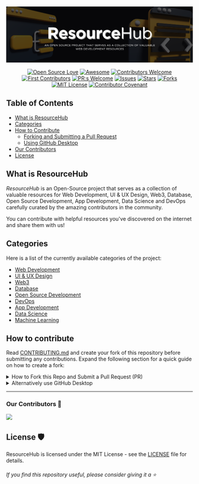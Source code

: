 


![ResourceHub Banner](images/ResourceHub-Banner.png)

<div align="center">
  
[![Open Source Love](https://firstcontributions.github.io/open-source-badges/badges/open-source-v1/open-source.svg)](https://github.com/firstcontributions/open-source-badges)
[![Awesome](https://cdn.rawgit.com/sindresorhus/awesome/d7305f38d29fed78fa85652e3a63e154dd8e8829/media/badge.svg)](https://github.com/sindresorhus/awesome)
[![Contributors Welcome](https://img.shields.io/badge/contributors-welcome-0b7cbd)](https://github.com/nikohoffren/fork-commit-merge/pulls)
[![First Contributors](https://img.shields.io/badge/first-contributors-0b7cbd)](https://github.com/nikohoffren/fork-commit-merge/pulls)
[![PR:s Welcome](https://img.shields.io/badge/PR:s-welcome-0b7cbd)](https://github.com/nikohoffren/fork-commit-merge/pulls)
[![Issues](https://img.shields.io/github/issues/jfmartinz/ResourceHub.svg?style=flat)](https://github.com/jfmartinz/ResourceHub/issues)
[![Stars](https://img.shields.io/github/stars/jfmartinz/ResourceHub.svg?style=flat)](https://github.com/jfmartinz/ResourceHub/stars)
[![Forks](https://img.shields.io/github/forks/jfmartinz/ResourceHub.svg?style=flat)](https://github.com/jfmartinz/ResourceHub/forks)
[![MIT License](https://badges.frapsoft.com/os/mit/mit.svg?v=103)](https://opensource.org/licenses/mit-license.php)
[![Contributor Covenant](https://img.shields.io/badge/Contributor%20Covenant-2.1-4baaaa.svg)](code_of_conduct.md)
</div>

## Table of Contents

- [What is ResourceHub](#what-is-resourcehub)
- [Categories](#categories)
- [How to Contribute](#how-to-contribute)
  - [Forking and Submitting a Pull Request](#forking-and-submitting-a-pull-request)
  - [Using GitHub Desktop](#using-github-desktop)
- [Our Contributors](#our-contributors)
- [License](#license)

## What is ResourceHub

_ResourceHub_ is an Open-Source project that serves as a collection of valuable resources for Web Development, UI & UX Design, Web3, Database, Open Source Development, App Development, Data Science and DevOps carefully curated by the amazing contributors in the community.

You can contribute with helpful resources you've discovered on the internet and share them with us!

## Categories

Here is a list of the currently available categories of the project:<br>
- [Web Development](https://github.com/jfmartinz/ResourceHub/tree/main/Web%20Development)
- [UI & UX Design](https://github.com/jfmartinz/ResourceHub/tree/main/UI-UX%20Design)
- [Web3](https://github.com/jfmartinz/ResourceHub/tree/main/Web3)
- [Database](https://github.com/jfmartinz/ResourceHub/tree/main/DBMS%20(Database))
- [Open Source Development](https://github.com/jfmartinz/ResourceHub/tree/main/Open%20Source%20Development)
- [DevOps](https://github.com/jfmartinz/ResourceHub/tree/main/DevOps)
- [App Development](https://github.com/jfmartinz/ResourceHub/tree/main/App%20Development)
- [Data Science](https://github.com/jfmartinz/ResourceHub/tree/main/Data%20Science)
- [Machine Learning](https://github.com/jfmartinz/ResourceHub/tree/main/Machine%20learning)


## How to contribute
Read [CONTRIBUTING.md](https://github.com/jfmartinz/ResourceHub/blob/main/CONTRIBUTING.md) and create your fork of this repository before submitting any contributions.
Expand the following section for a quick guide on how to create a fork:

<details>
  <summary>How to Fork this Repo and Submit a Pull Request (PR)</summary>

### 1. Create a Fork

Click the **Fork** button at the top right of this repository to create your copy.

### 2. Clone Your Fork

Clone the forked repository to your local machine by following these steps:

 1. Open the forked repository in your GitHub account. 
 2. Click on the **Code** button. 
 3. Select the HTTPS option in the **Local** tab.
 4. Click the **'Copy to clipboard'** icon.


Open a terminal and run the `clone` command followed by the URL you just copied.
For example:

```bash
git clone https://github.com/jfmartinz/ResourceHub.git
```

### 3. Create a branch

Go to the repository directory on your computer using the `cd` command. For example:

```bash
cd ResourceHub
```

Create a new branch and switch to it using the `git checkout` command. Give it a name that is descriptive of the changes you are introducing.

```bash
git checkout -b 'new-branch-name'
```

> Note: Replace `'new-branch-name'` with the branch name of your choice.

### 4. Make your changes

Navigate to the category where you want your resources to be added. Once you've identified the appropriate category and have your resource in mind, proceed to make the necessary changes within that specific category.

### 5. Stage and commit your changes:

- Stage your changes using the `git add .` command. 
- Commit your staged changes using the `git commit` command.
- Use a descriptive commit message that explains the purpose of your changes.
For example:

```bash
git add .
```

```bash
git commit -m "Your descriptive commit message here"
```

> Note: Replace "Your descriptive commit message here" with a concise and informative message.

### 6. Push your changes:

Pushing is how you transfer commits from your local repository to a remote one. To push use the command `git push origin` followed by your branch name.

```bash
git push origin 'your-branch-name'
```

> Note: Replace 'your-branch-name' with the name of your branch.

### 5. Submit your changes for review

If you go to your repository on GitHub, you'll see a `Compare & Pull Request` button. Click on it to submit your PR.


#### Congratulations on successfully submitting your PR to our project! 🎉

> Please consider sharing this repository with other developers to help increase its visibility and reach. 👍

</details>

<details>
  <summary>Alternatively use GitHub Desktop</summary>

### 1. Open GitHub Desktop

Launch GitHub Desktop and log in to your GitHub account.

### 2. Clone the Repository

If you haven't cloned the ResourceHub repository yet, you can do so by 
1. Clicking on the "File" menu and selecting "Clone Repository."
2. Choose the ResourceHub repository from the list of repositories on GitHub and clone it to your local machine.

### 3. Switch to the Correct Branch

1. Ensure you are on the branch that you want to submit a pull request for.
2. If you need to switch branches, you can do so by clicking on the "Current Branch" dropdown menu and selecting the desired branch.

### 4. Make the desired changes

Make your changes to the code or files in the repository using your preferred code editor.

### 5. Commit Changes

1. In GitHub Desktop, you'll see a list of the files you've changed.
2. Check the box next to each file you want to include in the commit.
3. Enter a summary and description for your changes in the "Summary" and "Description" fields, respectively.
4. Click the "Commit to <branch-name>" button to commit your changes to the local branch.

### 6. Push Changes to GitHub

After committing your changes, click the "Push origin" button in the top right corner of GitHub Desktop to push your changes to your forked repository on GitHub.

### 7. Create a Pull Request

1. Go to the GitHub website and navigate to your fork of the ResourceHub repository.
2. You should see a button to "Compare & pull request" between your fork and the original repository. Click on it.

### 8. Review and Submit

1. On the pull request page, review your changes and add any additional information, such as a title and description, that you want to include with your pull request.
2. Once you're satisfied, click the "Create pull request" button to submit your pull request.

### 9. Wait for Review

Your pull request will now be available for review by the project maintainers. They may provide feedback or ask for changes before merging your pull request into the main branch of the ResourceHub repository.

#### Congratulations on successfully submitting your PR to our project! 🎉 
#### If you find ResourceHub useful, please consider giving it a star! ⭐️
</details>

---







  
 ### Our Contributors 🤝
 
<a href="https://github.com/jfmartinz/ResourceHub/graphs/contributors">
  <img src="https://contrib.rocks/image?repo=jfmartinz/ResourceHub" />
</a>




## License 🛡️

ResourceHub is licensed under the MIT License - see the [LICENSE](https://github.com/jfmartinz/ResourceHub/blob/main/LICENSE) file for details.
<br>

###### If you find this repository useful, please consider giving it a ⭐️
